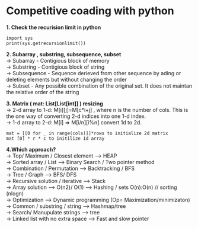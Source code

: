 <h1> Competitive coading with python </h1>

**1. Check the recurision limit in python**
```
import sys
print(sys.getrecursionlimit())
```

**2. Subarray , substring, subsequence, subset** 
<br>
-> Subarray - Contigious block of memory <br>
-> Substring - Contigious block of string <br>
-> Subsequence - Sequence derieved from other sequence by ading or deleting elements but without changing the order <br>
-> Subset -  Any possible combination of the original set. It does not maintan the relative order of the string <br>

**3. Matrix ( mat: List[List[int]] ) resizing**
<br>
-> 2-d array to 1-d: M[i][j]=M[c*i+j] , where n is the number of cols. This is the one way of converting 2-d indices into one 1-d index. <br>
-> 1-d array to 2-d: M[i] => M[i/n][i%n] convert 1d to 2d.<br>
```
mat = [[0 for _ in range(cols)]]*rows to initialize 2d matrix
mat [0] * r * c to initilize 1d array
```

**4.Which approach?** <br>
-> Top/ Maximum / Closest element --> HEAP <br>
-> Sorted array / List --> Binary Search / Two pointer method <br>
-> Combination / Permutation --> Backtracking / BFS <br>
-> Tree / Graph --> BFS/ DFS <br>
-> Recursive solution / iterative --> Stack <br>
-> Array solution --> O(n2)/ O(1) --> Hashing / sets O(n):O(n) // sorting (nlogn) <br>
-> Optimization --> Dynamic programming (Op= Maximization/minimizaton) <br>
-> Common / substring / string --> Hashmap/tree <br>
-> Search/ Manupulate strings --> tree <br>
-> Linked list with no extra space --> Fast and slow pointer <br>

